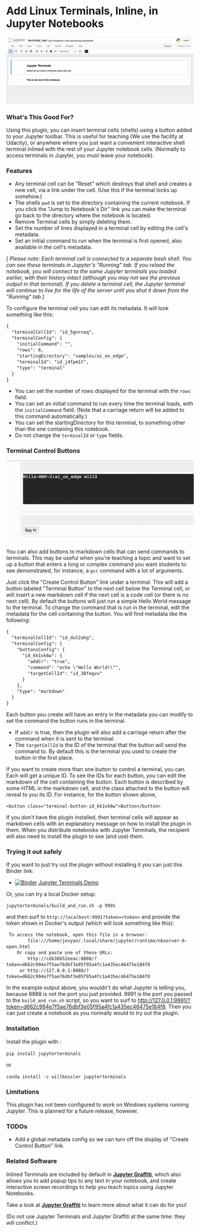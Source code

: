 # Add Linux Terminals, Inline, in Jupyter Notebooks

![intro_movie](./readme_gifs/intro.gif)

### What's This Good For?

Using this plugin, you can insert terminal cells (shells) using a
button added to your Jupyter toolbar.  This is useful for teaching (We
use the facility at Udacity), or anywhere where you just want a
convenient interactive shell terminal inlined with the rest of your
Jupyter notebook cells. (Normally to access terminals in Jupyter, you
must leave your notebook).

### Features

* Any terminal cell can be "Reset" which destroys that shell and creates a new cell, via a link under the cell. (Use this if the terminal locks up somehow.)
* The shells `pwd` is set to the directory containing the current
notebook. If you click the "Jump to Notebook's Dir" link you can make the
terminal go back to the directory where the notebook is located.
* Remove Terminal cells by simply deleting them.
* Set the number of lines displayed in a terminal cell by editing the cell's metadata.
* Set an initial command to run when the terminal is first opened, also available in the cell's metadata.

[ _Please note: Each terminal cell is connected to a separate bash shell. You can see these terminals in Jupyter's "Running" tab.  If you reload the notebook, you will connect to the same Jupyter terminals you loaded earlier, with their history intact (although you may not see the previous output in that terminal).  If you delete a terminal cell, the Jupyter terminal will continue to live for the life of the server until you shut it down from the "Running" tab._]

To configure the terminal cell you can edit its metadata. It will look something like this:

```
{
  "terminalCellId": "id_5gnrnaq",
  "terminalConfig": {
    "initialCommand": "",
    "rows": 6,
    "startingDirectory": "samples/ai_on_edge",
    "terminalId": "id_j4fpm1t",
    "type": "terminal"
  }
}
```

* You can set the number of rows displayed for the terminal with the `rows` field. 
* You can set an initial command to run every time the terminal loads, with the `initialCommand` field. (Note that a carriage return will be added to this command automatically.)
* You can set the startingDirectory for this terminal, to something other than the one containing this notebook.
* Do not change the `terminalId` or `type` fields.

### Terminal Control Buttons

![buttons_movie](./readme_gifs/buttons.gif)

You can also add buttons to markdown cells that can send commands to
terminals. This may be useful when you're teaching a topic and want to
set up a button that enters a long or complex command you want
students to see demonstrated, for instance, a `gcc` command with a lot of arguments.

Just click the "Create Control Button" link under a
terminal.  This will add a button labeled "Terminal Button" to the
next cell below the Terminal cell, or will insert a new markdown cell
if the next cell is a code cell (or there is no next cell). By default 
the buttons will just run a simple Hello World message to the terminal.
To change the command that is run in the terminal, edit the metadata for
the cell containing the button. You will find metadata like the following:

```
{
  "terminalCellId": "id_dut2ahg",
  "terminalConfig": {
    "buttonsConfig": {
      "id_kk1vk6w": {
        "addCr": "true",
        "command": "echo \"Hello World!\"",
        "targetCellId": "id_38fegvu"
      }
    },
    "type": "markdown"
  }
}
```

Each button you create will have an entry in the metadata you can
modify to set the command the button runs in the terminal.  

* If `addCr` is true, then the plugin will also add a carriage return after the
command when it is sent to the terminal.  
* The `targetCellId` is the ID of the terminal that the button will send the command to. By default
this is the terminal you used to create the button in the first place.

If you want to create more than one button to control a terminal, you
can. Each will get a unique ID. To see the IDs for each button, you
can edit the markdown of the cell containing the button. Each button
is described by some HTML in the markdown cell, and the class attached
to the button will reveal to you its ID. For instance, for the button
shown above,

```
<button class="terminal-button-id_kk1vk6w">Button</button>
```

If you don't have the plugin installed, then terminal cells will
appear as markdown cells with an explanatory message on how to install
the plugin in them. When you distribute notebooks with Jupyter
Terminals, the recipient will also need to install the plugin to see
(and use) them.

### Trying it out safely

If you want to just try out the plugin without installing it you can just this Binder link:

* [![Binder](https://mybinder.org/badge.svg)](https://mybinder.org/v2/gh/willkessler/jupyterterminals/master?filepath=samples%2FJupyterTerminalsDemo.ipynb) <a href="https://mybinder.org/v2/gh/willkessler/jupyterterminals/master?filepath=samples%2FJupyterTerminalsDemo.ipynb">Jupyter Terminals Demo</a>

Or, you can try a local Docker setup:

```
jupyterterminals/build_and_run.sh -p 9991
```

and then surf to `http://localhost:9991?token=<token>` and provide the token shown in Docker's output (which will look something like this):

```
 To access the notebook, open this file in a browser:
        file:///home/jovyan/.local/share/jupyter/runtime/nbserver-6-open.html
    Or copy and paste one of these URLs:
        http://cdb36b52eeac:8888/?token=d662c994e7f5ae76dbf3e05f95a4fc1a435ec46475e184f8
     or http://127.0.0.1:8888/?token=d662c994e7f5ae76dbf3e05f95a4fc1a435ec46475e184f8
```

In the example output above,  you wouldn't do what Jupyter is telling you, because 8888 is not the port you just provided. 9991 is the port you passed to 
the `build_and_run.sh` script, so you want to surf to http://127.0.0.1:9991/?token=d662c994e7f5ae76dbf3e05f95a4fc1a435ec46475e184f8.  Then you can just 
create a notebook as you normally would to try out the plugin.

### Installation

Install the plugin with :

`pip install jupyterterminals`

or

`conda install -c willkessler jupyterterminals`

### Limitations

This plugin has not been configured to work on Windows systems running Jupyter.
This is planned for a future release, however.

### TODOs

* Add a global metadata config so we can turn off the display of "Create Control Button" link.

### Related Software

Inlined Terminals are included by default in <a
style="font-weight:bold" target="_blank"
href="https://www.github.com/willkessler/jupytergraffiti">Jupyter
Graffiti</a>, which also allows you to add popup tips to any text in
your notebook, and create interactive screen recordings to help you
teach topics using Jupyter Notebooks.

Take a look at <a style="font-weight:bold" target="_blank"
href="https://www.github.com/willkessler/jupytergraffiti">Jupyter
Graffiti</a> to learn more about what it can do for you!

(Do not use Jupyter Terminals and Jupyter Graffiti at the same time: they will conflict.)
